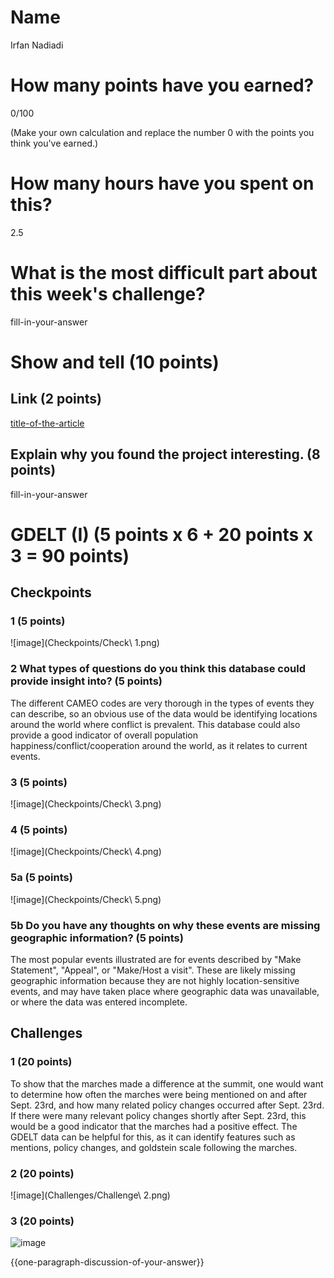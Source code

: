 # Name

Irfan Nadiadi

# How many points have you earned?

0/100

(Make your own calculation and replace the number 0 with the points you think you've earned.)

# How many hours have you spent on this?

2.5

# What is the most difficult part about this week's challenge?

fill-in-your-answer

# Show and tell (10 points)

## Link (2 points)

[title-of-the-article](http://link-to-an-article-using_data_to_solve_a_social_problem)

## Explain why you found the project interesting. (8 points)

fill-in-your-answer

# GDELT (I) (5 points x 6 + 20 points x 3 = 90 points)

## Checkpoints

### 1 (5 points)

![image](Checkpoints/Check\ 1.png)

### 2 What types of questions do you think this database could provide insight into? (5 points)

The different CAMEO codes are very thorough in the types of events they can describe, so an obvious use of the data would be identifying locations around the world where conflict is prevalent. This database could also provide a good indicator of overall population happiness/conflict/cooperation around the world, as it relates to current events.

### 3 (5 points)

![image](Checkpoints/Check\ 3.png)

### 4 (5 points)

![image](Checkpoints/Check\ 4.png)

### 5a (5 points)

![image](Checkpoints/Check\ 5.png)

### 5b Do you have any thoughts on why these events are missing geographic information? (5 points)

The most popular events illustrated are for events described by "Make Statement", "Appeal", or "Make/Host a visit". These are likely missing geographic information because they are not highly location-sensitive events, and may have taken place where geographic data was unavailable, or where the data was entered incomplete.

## Challenges

### 1 (20 points)

To show that the marches made a difference at the summit, one would want to determine how often the marches were being mentioned on and after Sept. 23rd, and how many related policy changes occurred after Sept. 23rd. If there were many relevant policy changes shortly after Sept. 23rd, this would be a good indicator that the marches had a positive effect.
The GDELT data can be helpful for this, as it can identify features such as mentions, policy changes, and goldstein scale following the marches.

### 2 (20 points)

![image](Challenges/Challenge\ 2.png)

### 3 (20 points)

![image](image.png?raw=true)

{{one-paragraph-discussion-of-your-answer}}
